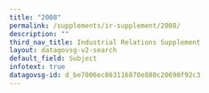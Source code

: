 ```yaml
---
title: "2008"
permalink: /supplements/ir-supplement/2008/
description: ""
third_nav_title: Industrial Relations Supplement
layout: datagovsg-v2-search
default_field: Subject
infotext: true
datagovsg-id: d_be7006ec863116870e880c20690f92c3
---
```

